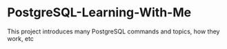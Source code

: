 # PostgreSQL-Learning-With-Me
This project introduces many PostgreSQL commands and topics, how they work, etc
